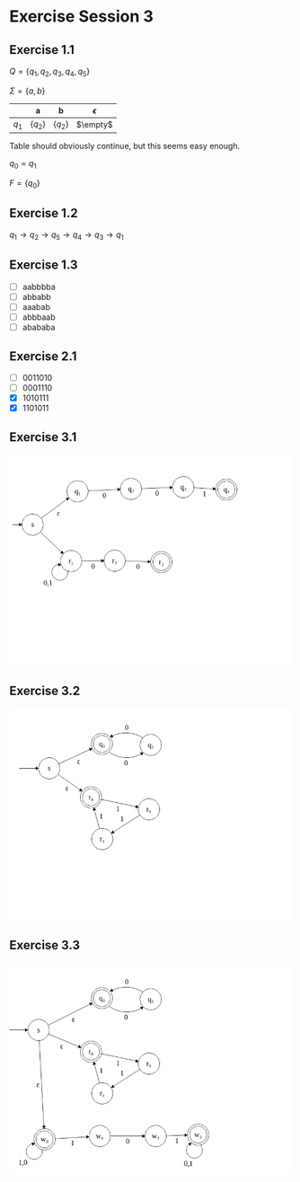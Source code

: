 # Exercise Session 3
## Exercise 1.1
$Q = \{q_1, q_2,q_3,q_4,q_5\}$

$\Sigma=\{a,b\}$

|       |  a        |  b        | $\epsilon$ |
| :---: | :-------: | :-------: | :--------: |
| $q_1$ | $\{q_2\}$ | $\{q_2\}$ | $\empty$   |

Table should obviously continue, but this seems easy enough.

$q_0=q_1$

$F=\{q_0\}$

## Exercise 1.2
$q_1 \rightarrow q_2 \rightarrow q_5 \rightarrow q_4 \rightarrow q_3 \rightarrow q_1$

## Exercise 1.3
- [ ] aabbbba
- [ ] abbabb
- [ ] aaabab
- [ ] abbbaab
- [ ] abababa

## Exercise 2.1
- [ ] 0011010
- [ ] 0001110
- [x] 1010111
- [x] 1101011

## Exercise 3.1
![](3_1.png)

## Exercise 3.2
![](3_2.png)

## Exercise 3.3
![](3_3.png)


